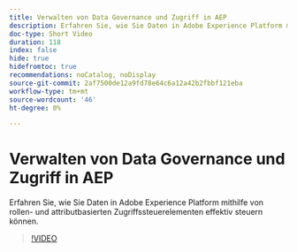 ```yaml
---
title: Verwalten von Data Governance und Zugriff in AEP
description: Erfahren Sie, wie Sie Daten in Adobe Experience Platform mithilfe von rollen- und attributbasierten Zugriffssteuerelementen effektiv steuern können.
doc-type: Short Video
duration: 118
index: false
hide: true
hidefromtoc: true
recommendations: noCatalog, noDisplay
source-git-commit: 2af7500de12a9fd78e64c6a12a42b2fbbf121eba
workflow-type: tm+mt
source-wordcount: '46'
ht-degree: 0%

---
```



# Verwalten von Data Governance und Zugriff in AEP

Erfahren Sie, wie Sie Daten in Adobe Experience Platform mithilfe von rollen- und attributbasierten Zugriffssteuerelementen effektiv steuern können.

<!-- 62_S601_3442532_118_managing-data-governance-and-access-in-aep -->
>[!VIDEO](https://video.tv.adobe.com/v/3458316/?learn=on&enablevpops=true)
